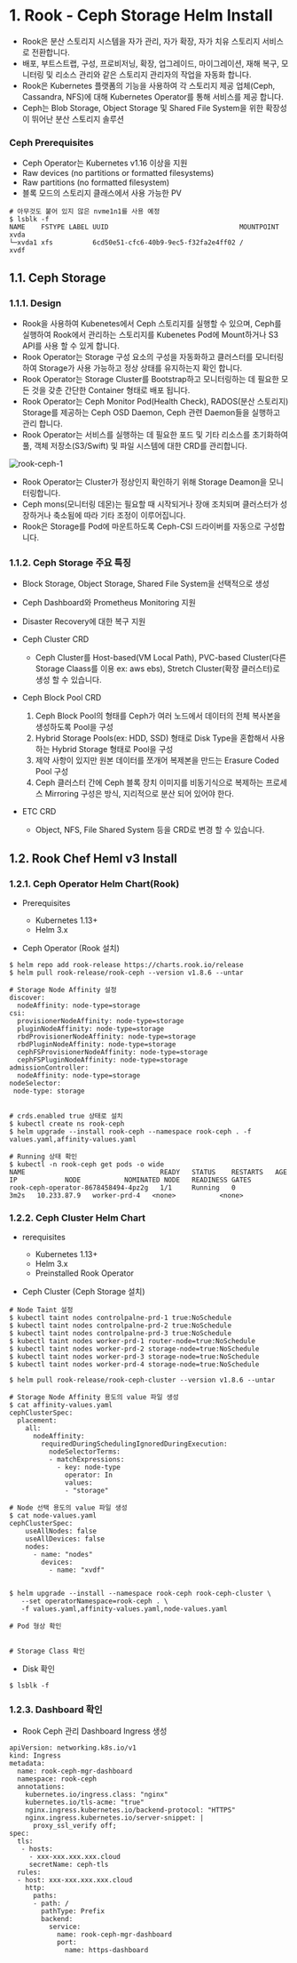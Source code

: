 
# 1. Rook - Ceph Storage Helm Install

- Rook은 분산 스토리지 시스템을 자가 관리, 자가 확장, 자가 치유 스토리지 서비스로 전환합니다.
- 배포, 부트스트랩, 구성, 프로비저닝, 확장, 업그레이드, 마이그레이션, 재해 복구, 모니터링 및 리소스 관리와 같은 스토리지 관리자의 작업을 자동화 합니다.
- Rook은 Kubernetes 플랫폼의 기능을 사용하여 각 스토리지 제공 업체(Ceph, Cassandra, NFS)에 대해 Kubernetes Operator를 통해 서비스를 제공 합니다.
- Ceph는 Blob Storage, Object Storage 및 Shared File System을 위한 확장성이 뛰어난 분산 스토리지 솔루션

### Ceph Prerequisites
- Ceph Operator는 Kubernetes v1.16 이상을 지원
- Raw devices (no partitions or formatted filesystems)
- Raw partitions (no formatted filesystem)
- 블록 모드의 스토리지 클래스에서 사용 가능한 PV

```
# 아무것도 붙어 있지 않은 nvme1n1를 사용 예정
$ lsblk -f
NAME    FSTYPE LABEL UUID                                 MOUNTPOINT
xvda
└─xvda1 xfs          6cd50e51-cfc6-40b9-9ec5-f32fa2e4ff02 /
xvdf
```

## 1.1. Ceph Storage

### 1.1.1. Design

- Rook을 사용하여 Kubenetes에서 Ceph 스토리지를 실행할 수 있으며, Ceph를 실행하여 Rook에서 관리하는 스토리지를 Kubenetes Pod에 Mount하거나 S3 API를 사용 할 수 있게 합니다.
- Rook Operator는 Storage 구성 요소의 구성을 자동화하고 클러스터를 모니터링하여 Storage가 사용 가능하고 정상 상태를 유지하는지 확인 합니다.
- Rook Operator는 Storage Cluster를 Bootstrap하고 모니터링하는 데 필요한 모든 것을 갖춘 간단한 Container 형태로 배포 됩니다.
- Rook Operator는 Ceph Monitor Pod(Health Check), RADOS(분산 스토리지) Storage를 제공하는 Ceph OSD Daemon, Ceph 관련 Daemon들을 실행하고 관리 합니다.
- Rook Operator는 서비스를 실행하는 데 필요한 포드 및 기타 리소스를 초기화하여 풀, 객체 저장소(S3/Swift) 및 파일 시스템에 대한 CRD를 관리합니다.

![rook-ceph-1][rook-ceph-1]

[rook-ceph-1]:./images/rook-ceph-1.PNG

- Rook Operator는 Cluster가 정상인지 확인하기 위해 Storage Deamon을 모니터링합니다.
- Ceph mons(모니터링 데몬)는 필요할 때 시작되거나 장애 조치되며 클러스터가 성장하거나 축소됨에 따라 기타 조정이 이루어집니다.
- Rook은 Storage를 Pod에 마운트하도록 Ceph-CSI 드라이버를 자동으로 구성합니다.

### 1.1.2. Ceph Storage 주요 특징

- Block Storage, Object Storage, Shared File System을 선택적으로 생성

- Ceph Dashboard와 Prometheus Monitoring 지원

- Disaster Recovery에 대한 복구 지원

- Ceph Cluster CRD
	- Ceph Cluster를 Host-based(VM Local Path), PVC-based Cluster(다른 Storage Claass를 이용 ex: aws ebs),  Stretch Cluster(확장 클러스터)로 생성 할 수 있습니다.

- Ceph Block Pool CRD
	1. Ceph Block Pool의 형태를 Ceph가 여러 노드에서 데이터의 전체 복사본을 생성하도록 Pool을 구성
	2. Hybrid Storage Pools(ex: HDD, SSD) 형태로 Disk Type을 혼합해서 사용하는 Hybrid Storage 형태로 Pool을 구성
	3. 제약 사항이 있지만 원본 데이터를 쪼개어 복제본을 만드는 Erasure Coded Pool 구성
	4. Ceph 클러스터 간에 Ceph 블록 장치 이미지를 비동기식으로 복제하는 프로세스 Mirroring 구성은 방식, 지리적으로 분산 되어 있어야 한다.
- ETC CRD
	- Object, NFS, File Shared System 등을 CRD로 변경 할 수 있습니다.


## 1.2. Rook Chef Heml v3 Install

### 1.2.1. Ceph Operator Helm Chart(Rook)

- Prerequisites
	- Kubernetes 1.13+
	- Helm 3.x

- Ceph Operator (Rook 설치)

```
$ helm repo add rook-release https://charts.rook.io/release
$ helm pull rook-release/rook-ceph --version v1.8.6 --untar

# Storage Node Affinity 설정
discover:
  nodeAffinity: node-type=storage
csi:
  provisionerNodeAffinity: node-type=storage
  pluginNodeAffinity: node-type=storage
  rbdProvisionerNodeAffinity: node-type=storage
  rbdPluginNodeAffinity: node-type=storage
  cephFSProvisionerNodeAffinity: node-type=storage
  cephFSPluginNodeAffinity: node-type=storage
admissionController:
  nodeAffinity: node-type=storage
nodeSelector:
 node-type: storage


# crds.enabled true 상태로 설치
$ kubectl create ns rook-ceph
$ helm upgrade --install rook-ceph --namespace rook-ceph . -f values.yaml,affinity-values.yaml

# Running 상태 확인
$ kubectl -n rook-ceph get pods -o wide
NAME                                  READY   STATUS    RESTARTS   AGE    IP            NODE           NOMINATED NODE   READINESS GATES
rook-ceph-operator-8678458494-4pz2g   1/1     Running   0          3m2s   10.233.87.9   worker-prd-4   <none>           <none>

```

###  1.2.2. Ceph Cluster Helm Chart

- rerequisites
	-   Kubernetes 1.13+
	-   Helm 3.x
	-   Preinstalled Rook Operator


- Ceph Cluster (Ceph Storage 설치)

```
# Node Taint 설정
$ kubectl taint nodes controlpalne-prd-1 true:NoSchedule
$ kubectl taint nodes controlpalne-prd-2 true:NoSchedule
$ kubectl taint nodes controlpalne-prd-3 true:NoSchedule
$ kubectl taint nodes worker-prd-1 router-node=true:NoSchedule
$ kubectl taint nodes worker-prd-2 storage-node=true:NoSchedule
$ kubectl taint nodes worker-prd-3 storage-node=true:NoSchedule
$ kubectl taint nodes worker-prd-4 storage-node=true:NoSchedule

$ helm pull rook-release/rook-ceph-cluster --version v1.8.6 --untar

# Storage Node Affinity 용도의 value 파일 생성
$ cat affinity-values.yaml
cephClusterSpec:
  placement:
    all:
      nodeAffinity:
        requiredDuringSchedulingIgnoredDuringExecution:
          nodeSelectorTerms:
          - matchExpressions:
            - key: node-type
              operator: In
              values:
              - "storage"

# Node 선택 용도의 value 파일 생성
$ cat node-values.yaml
cephClusterSpec:
    useAllNodes: false
    useAllDevices: false
    nodes:
      - name: "nodes"
        devices:
          - name: "xvdf"


$ helm upgrade --install --namespace rook-ceph rook-ceph-cluster \
   --set operatorNamespace=rook-ceph . \
   -f values.yaml,affinity-values.yaml,node-values.yaml 

# Pod 형상 확인


# Storage Class 확인

```

- Disk 확인

```
$ lsblk -f

```

### 1.2.3. Dashboard 확인

- Rook Ceph 관리 Dashboard Ingress 생성

```
apiVersion: networking.k8s.io/v1
kind: Ingress
metadata:
  name: rook-ceph-mgr-dashboard
  namespace: rook-ceph
  annotations:
    kubernetes.io/ingress.class: "nginx"
    kubernetes.io/tls-acme: "true"
    nginx.ingress.kubernetes.io/backend-protocol: "HTTPS"
    nginx.ingress.kubernetes.io/server-snippet: |
      proxy_ssl_verify off;
spec:
  tls:
   - hosts:
     - xxx-xxx.xxx.xxx.cloud
     secretName: ceph-tls
  rules:
  - host: xxx-xxx.xxx.xxx.cloud
    http:
      paths:
      - path: /
        pathType: Prefix
        backend:
          service:
            name: rook-ceph-mgr-dashboard
            port:
              name: https-dashboard
```

